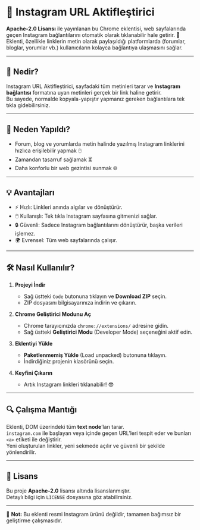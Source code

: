 # 📎 Instagram URL Aktifleştirici

**Apache-2.0 Lisansı** ile yayınlanan bu Chrome eklentisi, web sayfalarında geçen Instagram bağlantılarını otomatik olarak tıklanabilir hale getirir. 🚀  
Eklenti, özellikle linklerin metin olarak paylaşıldığı platformlarda (forumlar, bloglar, yorumlar vb.) kullanıcıların kolayca bağlantıya ulaşmasını sağlar.

---

## 📌 Nedir?
Instagram URL Aktifleştirici, sayfadaki tüm metinleri tarar ve **Instagram bağlantısı** formatına uyan metinleri gerçek bir link haline getirir.  
Bu sayede, normalde kopyala-yapıştır yapmanız gereken bağlantılara tek tıkla gidebilirsiniz.

---

## 🎯 Neden Yapıldı?
- Forum, blog ve yorumlarda metin halinde yazılmış Instagram linklerini hızlıca erişilebilir yapmak 🖱️
- Zamandan tasarruf sağlamak ⏳
- Daha konforlu bir web gezintisi sunmak 🌐

---

## 💡 Avantajları
- ⚡ Hızlı: Linkleri anında algılar ve dönüştürür.
- 🖱️ Kullanışlı: Tek tıkla Instagram sayfasına gitmenizi sağlar.
- 🔒 Güvenli: Sadece Instagram bağlantılarını dönüştürür, başka verileri işlemez.
- 🌍 Evrensel: Tüm web sayfalarında çalışır.

---

## 🛠️ Nasıl Kullanılır?

1. **Projeyi İndir**
   - Sağ üstteki `Code` butonuna tıklayın ve **Download ZIP** seçin.
   - ZIP dosyasını bilgisayarınıza indirin ve çıkarın.

2. **Chrome Geliştirici Modunu Aç**
   - Chrome tarayıcınızda `chrome://extensions/` adresine gidin.
   - Sağ üstteki **Geliştirici Modu** (Developer Mode) seçeneğini aktif edin.

3. **Eklentiyi Yükle**
   - **Paketlenmemiş Yükle** (Load unpacked) butonuna tıklayın.
   - İndirdiğiniz projenin klasörünü seçin.

4. **Keyfini Çıkarın**
   - Artık Instagram linkleri tıklanabilir! 😎

---

## 🔍 Çalışma Mantığı
Eklenti, DOM üzerindeki tüm **text node**’ları tarar.  
`instagram.com` ile başlayan veya içinde geçen URL’leri tespit eder ve bunları `<a>` etiketi ile değiştirir.  
Yeni oluşturulan linkler, yeni sekmede açılır ve güvenli bir şekilde yönlendirilir.

---

## 📜 Lisans
Bu proje **Apache-2.0** lisansı altında lisanslanmıştır.  
Detaylı bilgi için `LICENSE` dosyasına göz atabilirsiniz.

---


📌 **Not:** Bu eklenti resmi Instagram ürünü değildir, tamamen bağımsız bir geliştirme çalışmasıdır.

